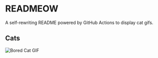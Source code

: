 # READMEOW

A self-rewriting README powered by GitHub Actions to display cat gifs.

## Cats

![Bored Cat GIF](https://media2.giphy.com/media/v1.Y2lkPTlhY2QwMmRhbHowM3EwNWI1aTE2am90dXlxa3VtZmIzcTZhdGx1cXRvZ2p5MmxtdiZlcD12MV9naWZzX3NlYXJjaCZjdD1n/mlvseq9yvZhba/200.gif)
